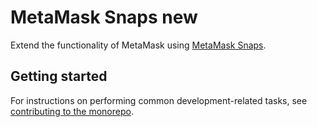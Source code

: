 # MetaMask Snaps new

Extend the functionality of MetaMask using
[MetaMask Snaps](https://metamask.io/snaps/).

## Getting started

For instructions on performing common development-related tasks, see
[contributing to the monorepo](./docs/contributing.md).
